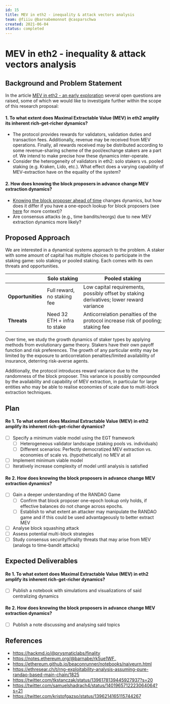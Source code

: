 ```yaml
---
id: 15
title: MEV in eth2 - inequality & attack vectors analysis
team: @fiiiu @barnabemonnot @casparschwa
created: 2021-06-04
status: completed
---
```


# MEV in eth2 - inequality & attack vectors analysis

## Background and Problem Statement

In the article [MEV in eth2 - an early exploration](https://hackmd.io/@flashbots/mev-in-eth2) several open questions are raised, some of which we would like to investigate further within the scope of this research proposal:

#### 1. To what extent does Maximal Extractable Value (MEV) in eth2 amplify its inherent rich-get-richer dynamics?

- The protocol provides rewards for validators, validation duties and transaction fees. Additionally, revenue may be received from MEV operations. Finally, all rewards received may be distributed according to some revenue-sharing scheme of the pool/exchange stakers are a part of. We intend to make precise how these dynamics inter-operate.
- Consider the heterogeneity of validators in eth2: solo stakers vs. pooled staking (e.g. Kraken, Lido, etc.). What effect does a varying capability of MEV-extraction have on the equality of the system?

#### 2. How does knowing the block proposers in advance change MEV extraction dynamics?

- [Knowing the block proposer ahead of time](https://benjaminion.xyz/eth2-annotated-spec/phase0/beacon-chain/#compute_proposer_index) changes dynamics, but how does it differ if you have a one-epoch lookup for block proposers (see [here](https://github.com/ethereum/eth2.0-specs/pull/772#issuecomment-475574357) for more context)?
- Are consensus attacks (e.g., time bandits/reorgs) due to new MEV extraction dynamics more likely?


## Proposed Approach

We are interested in a dynamical systems approach to the problem. A staker with some amount of capital has multiple choices to participate in the staking game: solo staking or pooled staking. Each comes with its own threats and opportunities.

| | Solo staking | Pooled staking |
|-|-|-|
| **Opportunities** | Full reward, no staking fee | Low capital requirements, possibly offset by staking derivatives; lower reward variance |
| **Threats** | Need 32 ETH + infra to stake | Anticorrelation penalties of the protocol increase risk of pooling; staking fee |

Over time, we study the growth dynamics of staker types by applying methods from evolutionary game theory. Stakers have their own payoff function and risk preferences. The growth of any particular entity may be limited by the exposure to anticorrelation penalties/limited availability of insurance, deterring risk-averse agents.

Additionally, the protocol introduces reward variance due to the randomness of the block proposer. This variance is possibly compounded by the availability and capability of MEV extraction, in particular for large entities who may be able to realise economies of scale due to multi-block extraction techniques.

## Plan

#### Re 1. To what extent does Maximal Extractable Value (MEV) in eth2 amplify its inherent rich-get-richer dynamics?

- [ ] Specify a minimum viable model using the EGT framework
    - [ ] Heterogeneous validator landscape (staking pools vs. individuals)
    - [ ] Different scenarios: Perfectly democratized MEV extraction vs. economies of scale vs. (hypothetically) no MEV at all
- [ ] Implement minimum viable model
- [ ] Iteratively increase complexity of model until analysis is satisfied

#### Re 2. How does knowing the block proposers in advance change MEV extraction dynamics?

- [ ] Gain a deeper understanding of the RANDAO Game
    - [ ] Confirm that block proposer one-epoch lookup only holds, if effective balances do not change across epochs.
    - [ ] Establish to what extent an attacker may manipulate the RANDAO game and if this could be used advantageously to better extract MEV
- [ ] Analyse block squashing attack
- [ ] Assess potential multi-block strategies
- [ ] Study consensus security/finality threats that may arise from MEV (analogs to time-bandit attacks)

## Expected Deliverables

#### Re 1. To what extent does Maximal Extractable Value (MEV) in eth2 amplify its inherent rich-get-richer dynamics?

- [ ] Publish a notebook with simulations and visualizations of said centralizing dynamics

#### Re 2. How does knowing the block proposers in advance change MEV extraction dynamics?

- [ ] Publish a note discussing and analysing said topics

## References

- https://hackmd.io/@prysmaticlabs/finality
- https://notes.ethereum.org/@barnabe/rk5ue1WF_
- https://ethereum.github.io/beaconrunner/notebooks/naiveurn.html
- https://ethresear.ch/t/rng-exploitability-analysis-assuming-pure-randao-based-main-chain/1825
- https://twitter.com/tkstanczak/status/1396178139445927937?s=20
- https://twitter.com/samuelshadrach4/status/1401965712223064064?s=21
- https://twitter.com/kristofgazso/status/1396214165115744267
